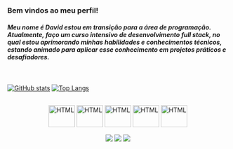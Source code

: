 ### Bem vindos ao meu perfil! 
##### Meu nome é David estou em transição para a área de programação. Atualmente, faço um curso intensivo de desenvolvimento full stack, no qual estou aprimorando minhas habilidades e conhecimentos técnicos, estando animado para aplicar esse conhecimento em projetos práticos e desafiadores.

<br>

[![GitHub stats](https://github-readme-stats.vercel.app/api?username=devlmdavid&count_private=true&show_icons=true&theme=tokyonight&bg_color=00000000&hide_border=true&rank_icon=github)](https://github.com/devlmdavid/github-readme-stats)
[![Top Langs](https://github-readme-stats.vercel.app/api/top-langs/?username=devlmdavid&theme=tokyonight&bg_color=00000000&hide_border=true&layout=donut)](https://github.com/devlmdavid/github-readme-stats)

<br>

<div align="center" style="display: inline_block">
<img align="center" alt="HTML" height="50" width="60" src="https://cdn.jsdelivr.net/gh/devicons/devicon/icons/html5/html5-original.svg" />
<img align="center" alt="HTML" height="50" width="60" src="https://cdn.jsdelivr.net/gh/devicons/devicon/icons/css3/css3-original.svg" />
<img align="center" alt="HTML" height="50" width="60" src="https://cdn.jsdelivr.net/gh/devicons/devicon/icons/javascript/javascript-original.svg" />
<img align="center" alt="HTML" height="50" width="60" src="https://cdn.jsdelivr.net/gh/devicons/devicon/icons/git/git-original.svg" />
<img align="center" alt="HTML" height="50" width="60" src="https://cdn.jsdelivr.net/gh/devicons/devicon/icons/github/github-original.svg" />
</div>
<br>
<div align="center" style="display: inline_block">
   <a href="https://www.linkedin.com/in/david-lm-augusto/" target="_blank"><img src="https://img.shields.io/badge/LinkedIn-0077B5?style=for-the-badge&logo=linkedin&logoColor=white" target="_blank"></a>
  <a href="mailto:david.lm.augusto@gmail.com" target="_blank"><img src="https://img.shields.io/badge/Gmail-D14836?style=for-the-badge&logo=gmail&logoColor=white" target="_blank"></a>
  <a href="https://www.instagram.com/david_agst/" target="_blank"><img src="https://img.shields.io/badge/Instagram-E4405F?style=for-the-badge&logo=instagram&logoColor=white" target="_blank"></a>
</div>
